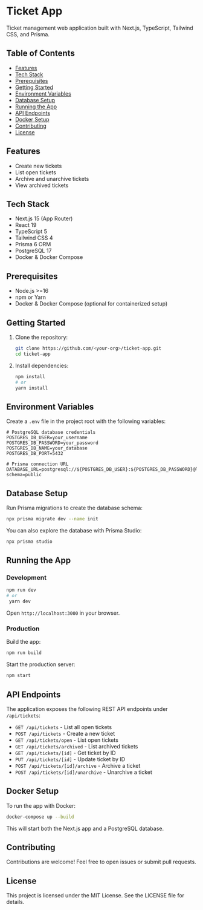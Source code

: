 # Ticket App

Ticket management web application built with Next.js, TypeScript, Tailwind CSS, and Prisma.

## Table of Contents

- [Features](#features)
- [Tech Stack](#tech-stack)
- [Prerequisites](#prerequisites)
- [Getting Started](#getting-started)
- [Environment Variables](#environment-variables)
- [Database Setup](#database-setup)
- [Running the App](#running-the-app)
- [API Endpoints](#api-endpoints)
- [Docker Setup](#docker-setup)
- [Contributing](#contributing)
- [License](#license)

## Features

- Create new tickets
- List open tickets
- Archive and unarchive tickets
- View archived tickets

## Tech Stack

- Next.js 15 (App Router)
- React 19
- TypeScript 5
- Tailwind CSS 4
- Prisma 6 ORM
- PostgreSQL 17
- Docker & Docker Compose

## Prerequisites

- Node.js >=16
- npm or Yarn
- Docker & Docker Compose (optional for containerized setup)

## Getting Started

1. Clone the repository:
   ```bash
   git clone https://github.com/<your-org>/ticket-app.git
   cd ticket-app
   ```

2. Install dependencies:
   ```bash
   npm install
   # or
   yarn install
   ```

## Environment Variables

Create a `.env` file in the project root with the following variables:

```env
# PostgreSQL database credentials
POSTGRES_DB_USER=your_username
POSTGRES_DB_PASSWORD=your_password
POSTGRES_DB_NAME=your_database
POSTGRES_DB_PORT=5432

# Prisma connection URL
DATABASE_URL=postgresql://${POSTGRES_DB_USER}:${POSTGRES_DB_PASSWORD}@localhost:${POSTGRES_DB_PORT}/${POSTGRES_DB_NAME}?schema=public
```

## Database Setup

Run Prisma migrations to create the database schema:

```bash
npx prisma migrate dev --name init
```

You can also explore the database with Prisma Studio:

```bash
npx prisma studio
```

## Running the App

### Development

```bash
npm run dev
# or
 yarn dev
```

Open `http://localhost:3000` in your browser.

### Production

Build the app:

```bash
npm run build
```

Start the production server:

```bash
npm start
```

## API Endpoints

The application exposes the following REST API endpoints under `/api/tickets`:

- `GET /api/tickets` - List all open tickets
- `POST /api/tickets` - Create a new ticket
- `GET /api/tickets/open` - List open tickets
- `GET /api/tickets/archived` - List archived tickets
- `GET /api/tickets/[id]` - Get ticket by ID
- `PUT /api/tickets/[id]` - Update ticket by ID
- `POST /api/tickets/[id]/archive` - Archive a ticket
- `POST /api/tickets/[id]/unarchive` - Unarchive a ticket

## Docker Setup

To run the app with Docker:

```bash
docker-compose up --build
```

This will start both the Next.js app and a PostgreSQL database.

## Contributing

Contributions are welcome! Feel free to open issues or submit pull requests.

## License

This project is licensed under the MIT License. See the LICENSE file for details.
